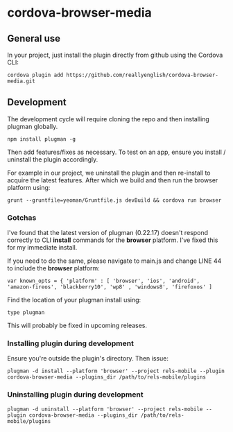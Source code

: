 # cordova-browser-media

## General use

In your project, just install the plugin directly from github using the Cordova CLI:

```
cordova plugin add https://github.com/reallyenglish/cordova-browser-media.git
```

## Development 

The development cycle will require cloning the repo and then installing plugman globally.
```
npm install plugman -g
```

Then add features/fixes as necessary. To test on an app, ensure you install / uninstall the plugin accordingly.

For example in our project, we uninstall the plugin and then re-install to acquire the latest features. After which we build and then run the browser platform using:
```
grunt --gruntfile=yeoman/Gruntfile.js devBuild && cordova run browser
```

### Gotchas

I've found that the latest version of plugman (0.22.17) doesn't respond correctly to CLI __install__ commands for the
__browser__ platform. I've fixed this for my immediate install.

If you need to do the same, please navigate to main.js and change LINE 44 to include the __browser__ platform:
```
var known_opts = { 'platform' : [ 'browser', 'ios', 'android', 'amazon-fireos', 'blackberry10', 'wp8' , 'windows8', 'firefoxos' ]
```

Find the location of your plugman install using:
```
type plugman
```

This will probably be fixed in upcoming releases.

### Installing plugin during development

Ensure you're outside the plugin's directory. Then issue:

```
plugman -d install --platform 'browser' --project rels-mobile --plugin cordova-browser-media --plugins_dir /path/to/rels-mobile/plugins
```

### Uninstalling plugin during development

```
plugman -d uninstall --platform 'browser' --project rels-mobile --plugin cordova-browser-media --plugins_dir /path/to/rels-mobile/plugins
```
